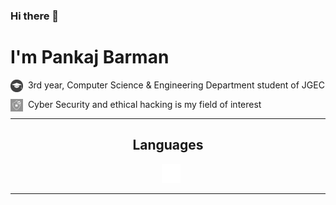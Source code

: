 ### Hi there 👋
# I'm Pankaj Barman

<img align="left" src="grad.webp" alt= “Education” width="20" height="20"> &nbsp; 3rd year, Computer Science & Engineering Department student of JGEC
  
<img align="left" src="cyber-sec.png" alt= “Interest” width="20" height="20"> &nbsp; Cyber Security and ethical hacking is my field of interest

***
<div style="text-align:center">
<h2>Languages</h2>
<![python2](https://github.com/Pankaj0038/Pankaj0038/assets/98003893/f765ef11-2984-465f-9f13-36a26566db01)
<a href='https://www.gnu.org/software/bash/'>
&ensp;
<img src="bash.png" alt= “Interest” width="30" height="30"> 
</a>
</p>
</div>

***
